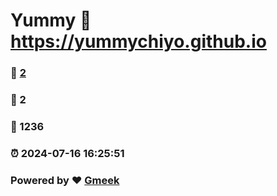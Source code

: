 # Yummy :link: https://yummychiyo.github.io 
### :page_facing_up: [2](https://yummychiyo.github.io/tag.html) 
### :speech_balloon: 2 
### :hibiscus: 1236 
### :alarm_clock: 2024-07-16 16:25:51 
### Powered by :heart: [Gmeek](https://github.com/Meekdai/Gmeek)
